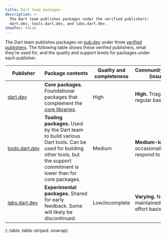```yaml
---
title: Dart team packages
description: >-
  The Dart team publishes packages under the verified publishers:
  dart.dev, tools.dart.dev, and labs.dart.dev.
showToc: false
---
```


The Dart team publishes packages on [pub.dev]({{site.pub}}) under three
[verified publishers](/tools/pub/verified-publishers).
The following table shows these verified publishers, what they're used for,
and the quality and support levels for packages under each publisher.

| Publisher          | Package&nbsp;contents | Quality and completeness | Community&nbsp;engagement (issues, PRs) |
|--------------------|------------------|--------------------------|------------------------------------|
| [dart.dev][]       | **Core packages.** Foundational packages that complement the [core libraries](/libraries). | High | **High.** Triaged on a regular basis. |
| [tools.dart.dev][] | **Tooling packages.** Used by the Dart team to build various Dart tools. Can be used for building other tools, but the support commitment is lower than for core packages. | Medium | **Medium-low.** Triaged occasionally; unable to respond to all issues. |
| [labs.dart.dev][]  | **Experimental packages.** Shared for early feedback. Some will likely be discontinued. | Low/incomplete | **Varying.** No promises; maintained on a best-effort basis. |

{:.table .table-striped .nowrap}

[dart.dev]: {{site.pub}}/publishers/dart.dev/packages
[tools.dart.dev]: {{site.pub}}/publishers/tools.dart.dev/packages
[labs.dart.dev]: {{site.pub}}/publishers/labs.dart.dev/packages
